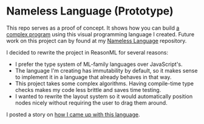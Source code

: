 # Nameless Language (Prototype)

This repo serves as a proof of concept.  It shows how you can build [a complex program](https://nickretallack.github.io/Visual-Language/#/f2983238d90bd3e0aede71aeec767ce1) using this visual programming language I created.  Future work on this project can by found at my [Nameless Language](https://github.com/nickretallack/nameless-language) repository.

I decided to rewrite the project in ReasonML for several reasons:

 * I prefer the type system of ML-family languages over JavaScript's.
 * The language I'm creating has immutability by default, so it makes sense to implement it in a language that already behaves in that way.
 * This project takes some complex algorithms.  Having compile-time type checks makes my code less brittle and saves time testing.
 * I wanted to rewrite the layout system so it would automatically position nodes nicely without requiring the user to drag them around.
 
I posted a story on [how I came up with this language](https://medium.com/@nickretallack/creating-nameless-an-accessible-visual-programming-language-1a8984c5478a).
